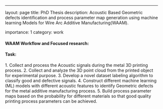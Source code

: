 ---
layout: page
title: PhD Thesis
description: Acoustic Based Geometric defects identification and process parameter map generation using machine learning Models for Wire Arc Additive Manufacturing(WAAM).
<!--img: /assets/img/DSC_0083.jpg-->
importance: 1
category: work


<h4>WAAM Workflow and Focused research:</h4> <src="{{ '/assets/img/workflow.png' }}" >
 
<h4>Task:</h4>
1. Collect and process the Acoustic signals during the metal 3D printing process.
2. Collect and analyze the 3D point cloud from the printed object for experimental purpose.
3. Develop a novel dataset labeling algorithm to classify good and defective signals.
4. Construct different machine learning (ML) models with different acoustic features to identify Geometric defects for the metal additive
manufacturing process.
5. Build process parameter maps based on the probability for different materials so that good quality printing process parameters can be
achieved.

<!-----
    layout: page
    title: project
    description: a project with a background image
    img: /assets/img/DSC_0083.jpg
    ---
<!--
during metal additive manufacturing
process.
-->
```
